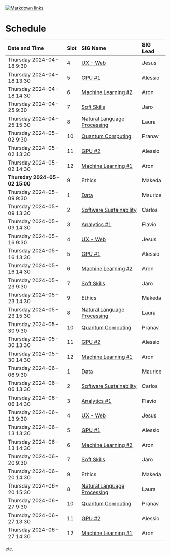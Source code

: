 [![Markdown links](https://github.com/nlesc-sigs/current/actions/workflows/link-checker.yml/badge.svg)](https://github.com/nlesc-sigs/current/actions/workflows/link-checker.yml)

# Schedule

| Date and Time             | Slot | SIG Name                                                      | SIG Lead |
| :--                       | :--  | :--                                                           | :--      |
| Thursday 2024-04-18 9:30  | 4    | [UX - Web](granted/ux.md)                                     | Jesus    |
| Thursday 2024-04-18 13:30 | 5    | [GPU #1](granted/gpu.md)                                      | Alessio  |
| Thursday 2024-04-18 14:30 | 6    | [Machine Learning #2](granted/machine-learning.md)            | Aron     |
| Thursday 2024-04-25 9:30  | 7    | [Soft Skills](granted/soft-skills.md)                         | Jaro     |
| Thursday 2024-04-25 15:30 | 8    | [Natural Language Processing](granted/nlp.md)                 | Laura    |
| Thursday 2024-05-02 9:30  | 10   | [Quantum Computing](granted/qc.md)                            | Pranav   |
| Thursday 2024-05-02 13:30 | 11   | [GPU #2](granted/gpu.md)                                      | Alessio  |
| Thursday 2024-05-02 14:30 | 12   | [Machine Learning #1](granted/machine-learning.md)            | Aron     |
| **Thursday 2024-05-02 15:00** | 9    | Ethics                                                        | Makeda   |
| Thursday 2024-05-09 9:30  | 1    | [Data](granted/data.md)                                       | Maurice  |
| Thursday 2024-05-09 13:30 | 2    | [Software Sustainability](granted/software-sustainability.md) | Carlos   |
| Thursday 2024-05-09 14:30 | 3    | [Analytics #1](granted/analytics.md)                          | Flavio   |
| Thursday 2024-05-16 9:30  | 4    | [UX - Web](granted/ux.md)                                     | Jesus    |
| Thursday 2024-05-16 13:30 | 5    | [GPU #1](granted/gpu.md)                                      | Alessio  |
| Thursday 2024-05-16 14:30 | 6    | [Machine Learning #2](granted/machine-learning.md)            | Aron     |
| Thursday 2024-05-23 9:30  | 7    | [Soft Skills](granted/soft-skills.md)                         | Jaro     |
| Thursday 2024-05-23 14:30 | 9    | Ethics                                                        | Makeda   |
| Thursday 2024-05-23 15:30 | 8    | [Natural Language Processing](granted/nlp.md)                 | Laura    |
| Thursday 2024-05-30 9:30  | 10   | [Quantum Computing](granted/qc.md)                            | Pranav   |
| Thursday 2024-05-30 13:30 | 11   | [GPU #2](granted/gpu.md)                                      | Alessio  |
| Thursday 2024-05-30 14:30 | 12   | [Machine Learning #1](granted/machine-learning.md)            | Aron     |
| Thursday 2024-06-06 9:30  | 1    | [Data](granted/data.md)                                       | Maurice  |
| Thursday 2024-06-06 13:30 | 2    | [Software Sustainability](granted/software-sustainability.md) | Carlos   |
| Thursday 2024-06-06 14:30 | 3    | [Analytics #1](granted/analytics.md)                          | Flavio   |
| Thursday 2024-06-13 9:30  | 4    | [UX - Web](granted/ux.md)                                     | Jesus    |
| Thursday 2024-06-13 13:30 | 5    | [GPU #1](granted/gpu.md)                                      | Alessio  |
| Thursday 2024-06-13 14:30 | 6    | [Machine Learning #2](granted/machine-learning.md)            | Aron     |
| Thursday 2024-06-20 9:30  | 7    | [Soft Skills](granted/soft-skills.md)                         | Jaro     |
| Thursday 2024-06-20 14:30 | 9    | Ethics                                                        | Makeda   |
| Thursday 2024-06-20 15:30 | 8    | [Natural Language Processing](granted/nlp.md)                 | Laura    |
| Thursday 2024-06-27 9:30  | 10   | [Quantum Computing](granted/qc.md)                            | Pranav   |
| Thursday 2024-06-27 13:30 | 11   | [GPU #2](granted/gpu.md)                                      | Alessio  |
| Thursday 2024-06-27 14:30 | 12   | [Machine Learning #1](granted/machine-learning.md)            | Aron     |

etc.
